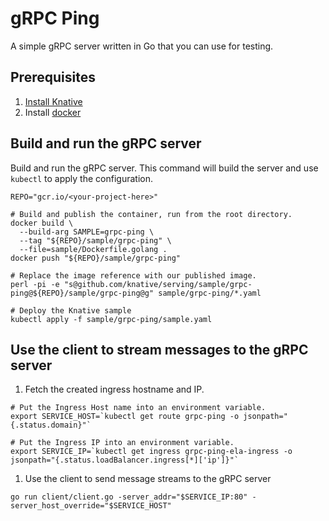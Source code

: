 # gRPC Ping

A simple gRPC server written in Go that you can use for testing.

## Prerequisites

1. [Install Knative](https://github.com/knative/install/blob/master/README.md)
1. Install [docker](https://www.docker.com/)

## Build and run the gRPC server

Build and run the gRPC server. This command will build the server and use `kubectl` to apply the configuration.

```
REPO="gcr.io/<your-project-here>"

# Build and publish the container, run from the root directory.
docker build \
  --build-arg SAMPLE=grpc-ping \
  --tag "${REPO}/sample/grpc-ping" \
  --file=sample/Dockerfile.golang .
docker push "${REPO}/sample/grpc-ping"

# Replace the image reference with our published image.
perl -pi -e "s@github.com/knative/serving/sample/grpc-ping@${REPO}/sample/grpc-ping@g" sample/grpc-ping/*.yaml

# Deploy the Knative sample
kubectl apply -f sample/grpc-ping/sample.yaml

```

## Use the client to stream messages to the gRPC server

1. Fetch the created ingress hostname and IP.

```
# Put the Ingress Host name into an environment variable.
export SERVICE_HOST=`kubectl get route grpc-ping -o jsonpath="{.status.domain}"`

# Put the Ingress IP into an environment variable.
export SERVICE_IP=`kubectl get ingress grpc-ping-ela-ingress -o jsonpath="{.status.loadBalancer.ingress[*]['ip']}"`
```

1. Use the client to send message streams to the gRPC server

```
go run client/client.go -server_addr="$SERVICE_IP:80" -server_host_override="$SERVICE_HOST"
```

